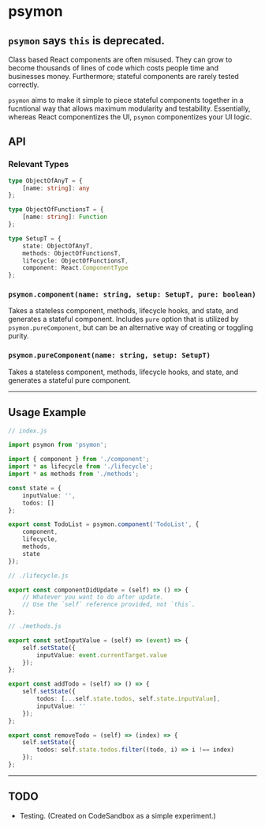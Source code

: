 # psymon

## `psymon` says `this` is deprecated.

Class based React components are often misused. They can grow to become thousands of lines of code which costs people time and businesses money. Furthermore; stateful components are rarely tested correctly.

`psymon` aims to make it simple to piece stateful components together in a fucntional way that allows maximum modularity and testability. Essentially, whereas React componentizes the UI, `psymon` componentizes your UI logic.

## API

### Relevant Types

```ts
type ObjectOfAnyT = {
	[name: string]: any
};

type ObjectOfFunctionsT = {
	[name: string]: Function
};

type SetupT = {
	state: ObjectOfAnyT,
	methods: ObjectOfFunctionsT,
	lifecycle: ObjectOfFunctionsT,
	component: React.ComponentType
};
```

### `psymon.component(name: string, setup: SetupT, pure: boolean)`

Takes a stateless component, methods, lifecycle hooks, and state, and generates a stateful component. Includes `pure` option that is utilized by `psymon.pureComponent`, but can be an alternative way of creating or toggling purity.

### `psymon.pureComponent(name: string, setup: SetupT)`

Takes a stateless component, methods, lifecycle hooks, and state, and generates a stateful pure component.


---

## Usage Example

```ts
// index.js

import psymon from 'psymon';

import { component } from './component';
import * as lifecycle from './lifecycle';
import * as methods from './methods';

const state = {
	inputValue: '',
	todos: []
};

export const TodoList = psymon.component('TodoList', {
	component,
	lifecycle,
	methods,
	state
});
```

```ts
// ./lifecycle.js

export const componentDidUpdate = (self) => () => {
	// Whatever you want to do after update.
	// Use the `self` reference provided, not `this`.
};
```

```ts
// ./methods.js

export const setInputValue = (self) => (event) => {
	self.setState({
		inputValue: event.currentTarget.value
	});
};

export const addTodo = (self) => () => {
	self.setState({
		todos: [...self.state.todos, self.state.inputValue],
		inputValue: ''
	});
};

export const removeTodo = (self) => (index) => {
	self.setState({
		todos: self.state.todos.filter((todo, i) => i !== index)
	});
};
```

---

## TODO

* Testing. (Created on CodeSandbox as a simple experiment.)
